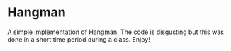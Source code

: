 # Hangman

A simple implementation of Hangman.  The code is disgusting but this was done in a short time period during a class.  Enjoy!
